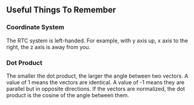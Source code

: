 ## Useful Things To Remember

### Coordinate System

The RTC system is left-handed. For example, with y axis up, x axis to the right, 
the z axis is away from you.

### Dot Product

The smaller the dot product, the larger the angle between two vectors.
A value of 1 means the vectors are identical.
A value of -1 means they are parallel but in opposite directions.
If the vectors are normalized, the dot product is the cosine of the angle between them.
